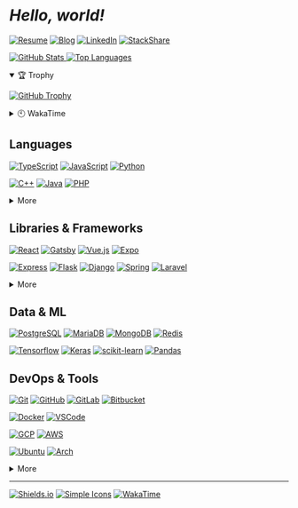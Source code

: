 # **_Hello, world!_**

[![Resume](https://img.shields.io/static/v1?label=&message=Resume&style=for-the-badge&logo=notion&logoColor=fff&color=000)](https://dong-young.kim/)
[![Blog](https://img.shields.io/static/v1?label=&message=Blog&style=for-the-badge&logo=netlify&logoColor=fff&color=00c7b7)](https://pers0n4.io/)
[![LinkedIn](https://img.shields.io/static/v1?label=&message=LinkedIn&style=for-the-badge&logo=linkedin&logoColor=fff&color=0077b5)](https://www.linkedin.com/in/dong-young-kim)
[![StackShare](https://img.shields.io/static/v1?label=&message=StackShare&style=for-the-badge&logo=stackshare&logoColor=fff&color=0690fa)](https://stackshare.io/pers0n4)

[![GitHub Stats](https://github-readme-stats.vercel.app/api?username=pers0n4&title_color=5f4b8b&text_color=f0eee9&icon_color=00abc0&bg_color=212121&hide_border=true&hide_title=true&theme=&show_icons=true&include_all_commits=true&count_private=true&line_height=24) ![Top Languages](https://github-readme-stats.vercel.app/api/top-langs?username=pers0n4&title_color=5f4b8b&text_color=f0eee9&icon_color=00abc0&bg_color=212121&hide_border=true&hide_title=true&layout=compact&langs_count=8&hide=html,css,tex)](https://github.com/anuraghazra/github-readme-stats 'GitHub Readme Stats')

<details open>
  <summary>🏆 Trophy</summary>

[![GitHub Trophy](https://github-profile-trophy.vercel.app/?username=pers0n4&theme=onedark&column=7&row=1&no-frame=true)](https://github.com/ryo-ma/github-profile-trophy 'GitHub Profile Trophy')

</details>
<details>
  <summary>🕙 WakaTime</summary>

  <!--START_SECTION:waka-->
![Lines of code](https://img.shields.io/badge/From%20Hello%20World%20I%27ve%20Written-203228%20lines%20of%20code-blue)

**I'm a Night 🦉** 

```text
🌞 Morning    37 commits     █░░░░░░░░░░░░░░░░░░░░░░░░   4.27% 
🌆 Daytime    131 commits    ███░░░░░░░░░░░░░░░░░░░░░░   15.11% 
🌃 Evening    415 commits    ████████████░░░░░░░░░░░░░   47.87% 
🌙 Night      284 commits    ████████░░░░░░░░░░░░░░░░░   32.76%

```
📅 **I'm Most Productive on Wednesday** 

```text
Monday       126 commits    ███░░░░░░░░░░░░░░░░░░░░░░   14.53% 
Tuesday      97 commits     ██░░░░░░░░░░░░░░░░░░░░░░░   11.19% 
Wednesday    157 commits    ████░░░░░░░░░░░░░░░░░░░░░   18.11% 
Thursday     133 commits    ███░░░░░░░░░░░░░░░░░░░░░░   15.34% 
Friday       102 commits    ███░░░░░░░░░░░░░░░░░░░░░░   11.76% 
Saturday     97 commits     ██░░░░░░░░░░░░░░░░░░░░░░░   11.19% 
Sunday       155 commits    ████░░░░░░░░░░░░░░░░░░░░░   17.88%

```


📊 **This Week I Spent My Time On** 

```text
⌚︎ Time Zone: Asia/Seoul

💬 Programming Languages: 
Markdown                 1 hr 10 mins        █████████████░░░░░░░░░░░░   54.98% 
JSON                     18 mins             ███░░░░░░░░░░░░░░░░░░░░░░   14.63% 
Python                   18 mins             ███░░░░░░░░░░░░░░░░░░░░░░   14.51% 
YAML                     9 mins              █░░░░░░░░░░░░░░░░░░░░░░░░   7.16% 
Other                    3 mins              ░░░░░░░░░░░░░░░░░░░░░░░░░   2.84%

🔥 Editors: 
VS Code                  2 hrs 8 mins        █████████████████████████   100.0%

💻 Operating System: 
Linux                    2 hrs 8 mins        █████████████████████████   100.0%

```

**I Mostly Code in TypeScript** 

```text
TypeScript               6 repos             ████░░░░░░░░░░░░░░░░░░░░░   17.65% 
Python                   5 repos             ███░░░░░░░░░░░░░░░░░░░░░░   14.71% 
C++                      4 repos             ███░░░░░░░░░░░░░░░░░░░░░░   11.76% 
JavaScript               3 repos             ██░░░░░░░░░░░░░░░░░░░░░░░   8.82% 
CSS                      2 repos             █░░░░░░░░░░░░░░░░░░░░░░░░   5.88%

```



 Last Updated on 14/06/2021
<!--END_SECTION:waka-->

</details>

## Languages

[![TypeScript]](https://www.typescriptlang.org/)
[![JavaScript]](https://www.ecma-international.org/publications/standards/Ecma-262.htm)
[![Python]](https://www.python.org/)

[![C++]](https://isocpp.org/)
[![Java]](https://openjdk.java.net/)
[![PHP]](https://www.php.net/)

<details>
  <summary>More</summary>

[![Rust]](https://www.rust-lang.org/)
[![Go]](https://golang.org/)

</details>

## Libraries & Frameworks

[![React]](https://reactjs.org/)
[![Gatsby]](https://www.gatsbyjs.com/)
[![Vue.js]](https://vuejs.org/)
[![Expo]](https://expo.io/)

<!-- [![NestJS]](https://nestjs.com/) -->
[![Express]](https://expressjs.com/)
[![Flask]](https://flask.palletsprojects.com/)
[![Django]](https://www.djangoproject.com/)
[![Spring]](https://spring.io/)
[![Laravel]](https://laravel.com/)

<details>
  <summary>More</summary>

[![Swagger]](https://swagger.io/)
[![Storybook]](https://storybook.js.org/)

[![Insomnia]](https://insomnia.rest/)
[![Postman]](https://www.postman.com/)

[![Node.js]](https://nodejs.org/en/)
[![Deno]](https://deno.land/)

[![FastAPI]](https://fastapi.tiangolo.com/)
[![NestJS]](https://nestjs.com/)

</details>

## Data & ML

[![PostgreSQL]](https://www.postgresql.org/)
[![MariaDB]](https://mariadb.org/)
[![MongoDB]](https://www.mongodb.com/)
[![Redis]](https://redis.io/)

[![Tensorflow]](https://www.tensorflow.org/)
[![Keras]](https://keras.io/)
[![scikit-learn]](https://scikit-learn.org/stable/)
[![Pandas]](https://pandas.pydata.org/)

## DevOps & Tools

[![Git]](https://git-scm.com/)
[![GitHub]](https://github.com/)
[![GitLab]](https://about.gitlab.com/)
[![Bitbucket]](https://bitbucket.org/)

[![Docker]](https://www.docker.com/)
[![VSCode]](https://code.visualstudio.com/)

[![GCP]](https://cloud.google.com/)
[![AWS]](https://aws.amazon.com/)

[![Ubuntu]](https://ubuntu.com/)
[![Arch]](https://archlinux.org/)

<details>
  <summary>More</summary>

[![Google Tag Manager]](https://marketingplatform.google.com/about/tag-manager/)
[![Google Analytics]](https://marketingplatform.google.com/about/analytics/)
[![Hotjar]](https://www.hotjar.com/)

</details>

---

[![Shields.io]](https://shields.io/)
[![Simple Icons]](https://simpleicons.org/)
[![WakaTime]](https://wakatime.com/@null1970)

<!-- Badge Links -->
<!-- https://img.shields.io/static/v1?style=flat-square&label=&message=&labelColor=&color=&logoColor=&logo= -->

[fastapi]: https://img.shields.io/static/v1?style=flat-square&label=&message=FastAPI&labelColor=E0E0E0&color=009688&logoColor=009688&logo=fastapi&#009688
[arch]: https://img.shields.io/static/v1?style=flat-square&label=&message=Arch&labelColor=212121&color=1793D1&logoColor=1793D1&logo=arch-linux&#1793D1
[aws]: https://img.shields.io/static/v1?style=flat-square&label=&message=AWS&labelColor=E0E0E0&color=232F3E&logoColor=232F3E&logo=amazon-aws&#232F3E
[bitbucket]: https://img.shields.io/static/v1?style=flat-square&label=&message=Bitbucket&labelColor=E0E0E0&color=0052CC&logoColor=0052CC&logo=bitbucket&#0052CC
[c++]: https://img.shields.io/static/v1?style=flat-square&label=&message=C%2B%2B&labelColor=E0E0E0&color=00599C&logoColor=00599C&logo=c%2B%2B&#00599C
[deno]: https://img.shields.io/static/v1?style=flat-square&label=&message=Deno&labelColor=E0E0E0&color=000000&logoColor=000000&logo=deno&#000000
[django]: https://img.shields.io/static/v1?style=flat-square&label=&message=Django&labelColor=E0E0E0&color=092E20&logoColor=092E20&logo=django&#092E20
[docker]: https://img.shields.io/static/v1?style=flat-square&label=&message=Docker&labelColor=212121&color=2496ED&logoColor=2496ED&logo=docker&#2496ED
[expo]: https://img.shields.io/static/v1?style=flat-square&label=&message=Expo&labelColor=E0E0E0&color=000020&logoColor=000020&logo=expo&#000020
[express]: https://img.shields.io/static/v1?style=flat-square&label=&message=Express&labelColor=E0E0E0&color=000000&logoColor=000000&logo=express&#000000
[flask]: https://img.shields.io/static/v1?style=flat-square&label=&message=Flask&labelColor=E0E0E0&color=000000&logoColor=000000&logo=flask&#000000
[gatsby]: https://img.shields.io/static/v1?style=flat-square&label=&message=Gatsby&labelColor=E0E0E0&color=663399&logoColor=663399&logo=gatsby&#663399
[gcp]: https://img.shields.io/static/v1?style=flat-square&label=&message=GCP&labelColor=212121&color=4285F4&logoColor=4285F4&logo=google-cloud&#4285F4
[git]: https://img.shields.io/static/v1?style=flat-square&label=&message=Git&labelColor=212121&color=F05032&logoColor=F05032&logo=git&#F05032
[github]: https://img.shields.io/static/v1?style=flat-square&label=&message=GitHub&labelColor=E0E0E0&color=181717&logoColor=181717&logo=github&#181717
[gitlab]: https://img.shields.io/static/v1?style=flat-square&label=&message=GitLab&labelColor=212121&color=FCA121&logoColor=FCA121&logo=gitlab&#FCA121
[go]: https://img.shields.io/static/v1?style=flat-square&label=&message=Go&labelColor=212121&color=00ADD8&logoColor=00ADD8&logo=go&#00ADD8
[google analytics]: https://img.shields.io/static/v1?style=flat-square&label=&message=Google%20Analytics&labelColor=212121&color=E37400&logoColor=E37400&logo=google-analytics&#E37400
[google tag manager]: https://img.shields.io/static/v1?style=flat-square&label=&message=Google%20Tag%20Manager&labelColor=212121&color=246FDB&logoColor=246FDB&logo=google&tag-manager&#246FDB
[hotjar]: https://img.shields.io/static/v1?style=flat-square&label=&message=Hotjar&labelColor=212121&color=FD3A5C&logoColor=FD3A5C&logo=hotjar&#FD3A5C
[insomnia]: https://img.shields.io/static/v1?style=flat-square&label=&message=Insomnia&labelColor=212121&color=5849BE&logoColor=5849BE&logo=insomnia&#5849BE
[java]: https://img.shields.io/static/v1?style=flat-square&label=&message=Java&labelColor=212121&color=007396&logoColor=007396&logo=java&#007396
[javascript]: https://img.shields.io/static/v1?style=flat-square&label=&message=JavaScript&labelColor=212121&color=F7DF1E&logoColor=F7DF1E&logo=javascript&#F7DF1E
[keras]: https://img.shields.io/static/v1?style=flat-square&label=&message=Keras&labelColor=E0E0E0&color=D00000&logoColor=D00000&logo=keras&#D00000
[laravel]: https://img.shields.io/static/v1?style=flat-square&label=&message=Laravel&labelColor=212121&color=FF2D20&logoColor=FF2D20&logo=laravel&#FF2D20
[mariadb]: https://img.shields.io/static/v1?style=flat-square&label=&message=MariaDB&labelColor=E0E0E0&color=003545&logoColor=003545&logo=mariadb&#003545
[mongodb]: https://img.shields.io/static/v1?style=flat-square&label=&message=MongoDB&labelColor=212121&color=47A248&logoColor=47A248&logo=mongodb&#47A248
[nestjs]: https://img.shields.io/static/v1?style=flat-square&label=&message=NestJS&labelColor=212121&color=E0234E&logoColor=E0234E&logo=nestjs&#E0234E
[node.js]: https://img.shields.io/static/v1?style=flat-square&label=&message=Node.js&labelColor=212121&color=339933&logoColor=339933&logo=node-dot-js&#339933
[pandas]: https://img.shields.io/static/v1?style=flat-square&label=&message=Pandas&labelColor=E0E0E0&color=150458&logoColor=150458&logo=pandas&#150458
[php]: https://img.shields.io/static/v1?style=flat-square&label=&message=PHP&labelColor=212121&color=777BB4&logoColor=777BB4&logo=php&#777BB4
[postgresql]: https://img.shields.io/static/v1?style=flat-square&label=&message=PostgreSQL&labelColor=212121&color=4169E1&logoColor=4169E1&logo=postgresql&#4169E1
[postman]: https://img.shields.io/static/v1?style=flat-square&label=&message=Postman&labelColor=212121&color=FF6C37&logoColor=FF6C37&logo=postman&#FF6C37
[python]: https://img.shields.io/static/v1?style=flat-square&label=&message=Python&labelColor=212121&color=3776AB&logoColor=3776AB&logo=python&#3776AB
[react]: https://img.shields.io/static/v1?style=flat-square&label=&message=React&labelColor=212121&color=61DAFB&logoColor=61DAFB&logo=react&#61DAFB
[redis]: https://img.shields.io/static/v1?style=flat-square&label=&message=Redis&labelColor=212121&color=DC382D&logoColor=DC382D&logo=redis&#DC382D
[rust]: https://img.shields.io/static/v1?style=flat-square&label=&message=Rust&labelColor=E0E0E0&color=000000&logoColor=000000&logo=rust&#000000
[scikit-learn]: https://img.shields.io/static/v1?style=flat-square&label=&message=scikit-learn&labelColor=212121&color=F7931E&logoColor=F7931E&logo=scikit-learn&#F7931E
[spring]: https://img.shields.io/static/v1?style=flat-square&label=&message=Spring&labelColor=212121&color=6DB33F&logoColor=6DB33F&logo=spring-boot&#6DB33F
[storybook]: https://img.shields.io/static/v1?style=flat-square&label=&message=Storybook&labelColor=212121&color=FF4785&logoColor=FF4785&logo=storybook&#FF4785
[swagger]: https://img.shields.io/static/v1?style=flat-square&label=&message=Swagger&labelColor=212121&color=85EA2D&logoColor=85EA2D&logo=swagger&#85EA2D
[tensorflow]: https://img.shields.io/static/v1?style=flat-square&label=&message=Tensorflow&labelColor=212121&color=FF6F00&logoColor=FF6F00&logo=tensorflow&#FF6F00
[typescript]: https://img.shields.io/static/v1?style=flat-square&label=&message=TypeScript&labelColor=212121&color=3178C6&logoColor=3178C6&logo=typescript&#3178C6
[ubuntu]: https://img.shields.io/static/v1?style=flat-square&label=&message=Ubuntu&labelColor=212121&color=E95420&logoColor=E95420&logo=ubuntu&#E95420
[vscode]: https://img.shields.io/static/v1?style=flat-square&label=&message=VSCode&labelColor=E0E0E0&color=007ACC&logoColor=007ACC&logo=visual-studio-code&#007ACC
[vue.js]: https://img.shields.io/static/v1?style=flat-square&label=&message=Vue.js&labelColor=212121&color=4FC08D&logoColor=4FC08D&logo=vue-dot-js&#4FC08D

[shields.io]: https://img.shields.io/static/v1?style=flat-square&label=&message=Shields.io&labelColor=E0E0E0&color=000&logoColor=000&logo=shields-dot-io
[simple icons]: https://img.shields.io/static/v1?style=flat-square&label=&message=Simple%20Icons&labelColor=E0E0E0&color=111&logoColor=111&logo=simple-icons
[wakatime]: https://img.shields.io/static/v1?style=flat-square&label=&message=WakaTime&labelColor=E0E0E0&color=111&logoColor=111&logo=wakatime
